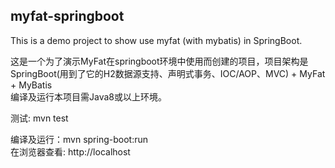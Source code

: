 ## myfat-springboot
This is a demo project to show use myfat (with mybatis) in SpringBoot.  

这是一个为了演示MyFat在springboot环境中使用而创建的项目，项目架构是SpringBoot(用到了它的H2数据源支持、声明式事务、IOC/AOP、MVC) + MyFat + MyBatis  
编译及运行本项目需Java8或以上环境。  

测试: mvn test  

编译及运行：mvn spring-boot:run  
在浏览器查看: http://localhost   

